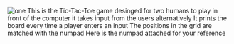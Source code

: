 ![one](https://user-images.githubusercontent.com/125087359/226695221-f54569c8-5d4f-4baa-87cd-cef2b22a8215.png)
This is the Tic-Tac-Toe game desinged for two humans to play in front of the computer
it takes input from the users alternatively
It prints the board every time a player enters an input
The positions in the grid are matched with the numpad
Here is the numpad attached for your reference
